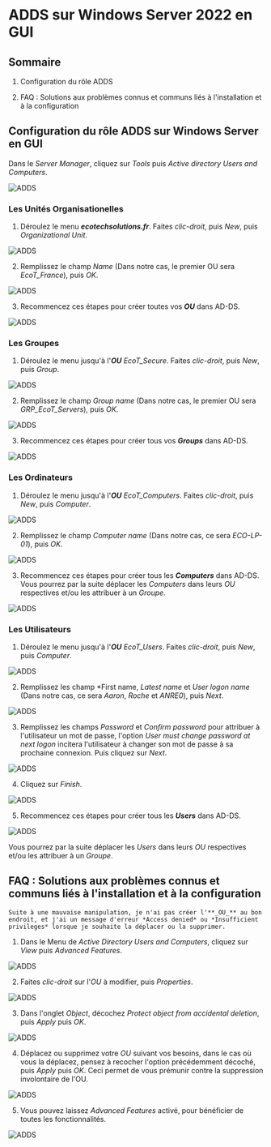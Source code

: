 # ADDS sur Windows Server 2022 en GUI

## Sommaire

1) Configuration du rôle ADDS

2) FAQ : Solutions aux problèmes connus et communs liés à l'installation et à la configuration

## Configuration du rôle ADDS sur Windows Server en GUI

Dans le *Server Manager*, cliquez sur *Tools* puis *Active directory Users and Computers*.

![ADDS](/S10/ressource/maximus/Maximus_ADS_01.PNG)

### Les Unités Organisationelles

1. Déroulez le menu **_ecotechsolutions.fr_**. Faites *clic-droit*, puis *New*, puis *Organizational Unit*.

![ADDS](/S10/ressource/maximus/Maximus_ADS_02.PNG)

2. Remplissez le champ *Name* (Dans notre cas, le premier OU sera *EcoT_France*), puis *OK*.

![ADDS](/S10/ressource/maximus/Maximus_ADS_03.PNG)

3. Recommencez ces étapes pour créer toutes vos **_OU_** dans AD-DS.

![ADDS](/S10/ressource/maximus/Maximus_ADS_04.PNG)

### Les Groupes

1. Déroulez le menu jusqu'à l'**_OU_** *EcoT_Secure*. Faites *clic-droit*, puis *New*, puis *Group*.

![ADDS](/S10/ressource/maximus/Maximus_ADS_05.PNG)

2. Remplissez le champ *Group name* (Dans notre cas, le premier OU sera *GRP_EcoT_Servers*), puis *OK*.

![ADDS](/S10/ressource/maximus/Maximus_ADS_06.PNG)

3. Recommencez ces étapes pour créer tous vos **_Groups_** dans AD-DS.

![ADDS](/S10/ressource/maximus/Maximus_ADS_07.PNG)

### Les Ordinateurs

1. Déroulez le menu jusqu'à l'**_OU_** *EcoT_Computers*. Faites *clic-droit*, puis *New*, puis *Computer*.

![ADDS](/S10/ressource/maximus/Maximus_ADS_08.PNG)

2. Remplissez le champ *Computer name* (Dans notre cas, ce sera *ECO-LP-01*), puis *OK*.

![ADDS](/S10/ressource/maximus/Maximus_ADS_09.PNG)

3. Recommencez ces étapes pour créer tous les **_Computers_** dans AD-DS. Vous pourrez par la suite déplacer les *Computers* dans leurs _OU_ respectives et/ou les attribuer à un _Groupe_.

![ADDS](/S10/ressource/maximus/Maximus_ADS_10.PNG)

### Les Utilisateurs

1. Déroulez le menu jusqu'à l'**_OU_** *EcoT_Users*. Faites *clic-droit*, puis *New*, puis *Computer*.

![ADDS](/S10/ressource/maximus/Maximus_ADS_11.PNG)

2. Remplissez les champ *First name, *Latest name* et *User logon name* (Dans notre cas, ce sera *Aaron*, *Roche* et *ANRE0*), puis *Next*.

![ADDS](/S10/ressource/maximus/Maximus_ADS_12.PNG)

3. Remplissez les champs *Password* et *Confirm password* pour attribuer à l'utilisateur un mot de passe, l'option *User must change password at next logon* incitera l'utilisateur à changer son mot de passe à sa prochaine connexion. Puis cliquez sur *Next*.

![ADDS](/S10/ressource/maximus/Maximus_ADS_13.PNG)

4. Cliquez sur *Finish*.

![ADDS](/S10/ressource/maximus/Maximus_ADS_14.PNG)

5. Recommencez ces étapes pour créer tous les **_Users_** dans AD-DS.

![ADDS](/S10/ressource/maximus/Maximus_ADS_15.PNG)

Vous pourrez par la suite déplacer les *Users* dans leurs _OU_ respectives et/ou les attribuer à un _Groupe_.

## FAQ : Solutions aux problèmes connus et communs liés à l'installation et à la configuration

`Suite à une mauvaise manipulation, je n'ai pas créer l'**_OU_** au bon endroit, et j'ai un message d'erreur *Access denied* ou *Insufficient privileges* lorsque je souhaite la déplacer ou la supprimer.`

1. Dans le Menu de *Active Directory Users and Computers*, cliquez sur *View* puis *Advanced Features*.

![ADDS](/S10/ressource/maximus/Maximus_ADS_16.PNG)

2. Faites *clic-droit* sur l'_OU_ à modifier, puis *Properties*.

![ADDS](/S10/ressource/maximus/Maximus_ADS_17.PNG)

3. Dans l'onglet *Object*, décochez *Protect object from accidental deletion*, puis *Apply* puis *OK*.

![ADDS](/S10/ressource/maximus/Maximus_ADS_18.PNG)

4. Déplacez ou supprimez votre _OU_ suivant vos besoins, dans le cas où vous la déplacez, pensez à recocher l'option précédemment décoché, puis *Apply* puis *OK*. Ceci permet de vous prémunir contre la suppression involontaire de l'OU.

![ADDS](/S10/ressource/maximus/Maximus_ADS_19.PNG)

5. Vous pouvez laissez *Advanced Features* activé, pour bénéficier de toutes les fonctionnalités.

![ADDS](/S10/ressource/maximus/Maximus_ADS_20.PNG)